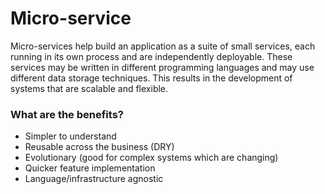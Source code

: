 # Micro-service

Micro-services help build an application as a suite of small services, each running in its own process and are independently deployable. These services may be written in different programming languages and may use different data storage techniques. This results in the development of systems that are scalable and flexible.

### What are the benefits?

- Simpler to understand
- Reusable across the business (DRY)
- Evolutionary (good for complex systems which are changing)
- Quicker feature implementation
- Language/infrastructure agnostic

<!-- ./components/SelfPromo.vue -->
<SelfPromo />
